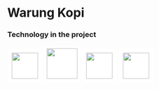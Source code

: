 # Warung Kopi
### Technology in the project
<img style="padding: 10px; background-color:white; height: 60px" src="https://upload.wikimedia.org/wikipedia/commons/8/8e/Nextjs-logo.svg"></img>
<img style="height: 70px; background-color:white; padding: 6px;" src="https://upload.wikimedia.org/wikipedia/commons/a/a7/React-icon.svg"></img>
<img style="padding: 10px; background-color:white; height: 60px" src="https://upload.wikimedia.org/wikipedia/commons/9/93/MongoDB_Logo.svg"></img>
<img style="padding: 10px; background-color:white; height: 60px" src="https://upload.wikimedia.org/wikipedia/commons/9/95/Tailwind_CSS_logo.svg"></img>